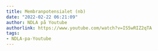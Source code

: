 ```yaml
---
title: Membranpotensialet (nb)
date: "2022-02-22 06:21:09"
author: NDLA på Youtube
authorlink: https://www.youtube.com/watch?v=IS5wRIZ2qTA
tags:
- NDLA-pa-Youtube
---
```

